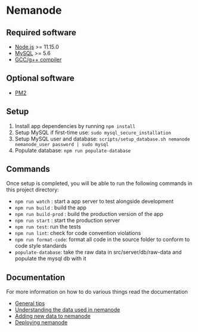 # Nemanode

## Required software
- [Node.js](https://nodejs.org/en/) >= 11.15.0
- [MySQL](https://www.mysql.com/downloads/) >= 5.6
- [GCC/g++ compiler](https://packages.ubuntu.com/focal/build-essential)

## Optional software
- [PM2](https://pm2.keymetrics.io/docs/usage/quick-start/)

## Setup

1. Install app dependencies by running `npm install`
2. Setup MySQL if first-time use: `sudo mysql_secure_installation`
3. Setup MySQL user and database: `scripts/setup_database.sh nemanode nemanode_user password | sudo mysql`
4. Populate database: `npm run populate-database`

## Commands
Once setup is completed, you will be able to run the following commands in this project directory:

- `npm run watch` : start a app server to test alongside development
- `npm run build` : build the app
- `npm run build-prod` : build the production version of the app
- `npm run start` : start the production server
- `npm run test`: run the tests
- `npm run lint`: check for code convention violations
- `npm run format-code`: format all code in the source folder to conform to code style standards
- `populate-database`: take the raw data in src/server/db/raw-data and populate the mysql db with it

## Documentation
For more information on how to do various things read the documentation
- [General tips](https://bitbucket.org/witvliet/nemanode/src/development/docs/general-tips.md)
- [Understanding the data used in nemanode](https://bitbucket.org/witvliet/nemanode/src/development/docs/understanding-nemanode-data.md)
- [Adding new data to nemanode](https://bitbucket.org/witvliet/nemanode/src/development/docs/adding-new-data.md)
- [Deploying nemanode](https://bitbucket.org/witvliet/nemanode/src/development/docs/deploying-to-production.md)
